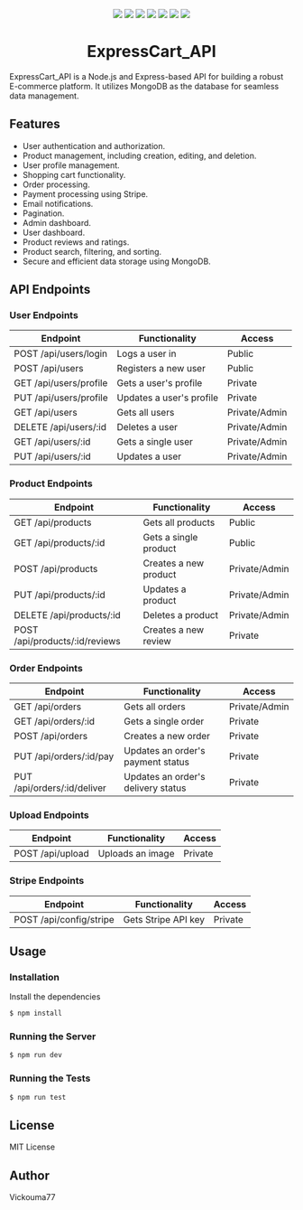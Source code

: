 <p align="center">
    <img src="https://img.shields.io/github/languages/count/Vickouma77/ExpressCart_Api" />
    <img src="https://img.shields.io/github/repo-size/Vickouma77/ExpressCart_Api" />
    <img src="https://img.shields.io/github/license/Vickouma77/ExpressCart_Api" />
    <img src="https://img.shields.io/github/last-commit/Vickouma77/ExpressCart_Api" />
    <img src="https://img.shields.io/github/issues/Vickouma77/ExpressCart_Api" />
    <img src="https://img.shields.io/github/forks/Vickouma77/ExpressCart_Api" />
    <img src="https://img.shields.io/github/stars/Vickouma77/ExpressCart_Api" />
</p>

<h1 align="center" style="border-bottom: none;" >ExpressCart_API</h1>

ExpressCart_API is a Node.js and Express-based API for building a robust E-commerce platform. It utilizes MongoDB as the database for seamless data management.

## Features 

* User authentication and authorization.
* Product management, including creation, editing, and deletion.
* User profile management.
* Shopping cart functionality.
* Order processing.
* Payment processing using Stripe.
* Email notifications.
* Pagination.
* Admin dashboard.
* User dashboard.
* Product reviews and ratings.
* Product search, filtering, and sorting.
* Secure and efficient data storage using MongoDB.

## API Endpoints 

### User Endpoints

| Endpoint | Functionality | Access |
| --- | --- | --- |
| POST /api/users/login | Logs a user in | Public |
| POST /api/users | Registers a new user | Public |
| GET /api/users/profile | Gets a user's profile | Private |
| PUT /api/users/profile | Updates a user's profile | Private |
| GET /api/users | Gets all users | Private/Admin |
| DELETE /api/users/:id | Deletes a user | Private/Admin |
| GET /api/users/:id | Gets a single user | Private/Admin |
| PUT /api/users/:id | Updates a user | Private/Admin |

### Product Endpoints

| Endpoint | Functionality | Access |
| --- | --- | --- |
| GET /api/products | Gets all products | Public |
| GET /api/products/:id | Gets a single product | Public |
| POST /api/products | Creates a new product | Private/Admin |
| PUT /api/products/:id | Updates a product | Private/Admin |
| DELETE /api/products/:id | Deletes a product | Private/Admin |
| POST /api/products/:id/reviews | Creates a new review | Private |

### Order Endpoints

| Endpoint | Functionality | Access |
| --- | --- | --- |
| GET /api/orders | Gets all orders | Private/Admin |
| GET /api/orders/:id | Gets a single order | Private |
| POST /api/orders | Creates a new order | Private |
| PUT /api/orders/:id/pay | Updates an order's payment status | Private |
| PUT /api/orders/:id/deliver | Updates an order's delivery status | Private |

### Upload Endpoints

| Endpoint | Functionality | Access |
| --- | --- | --- |
| POST /api/upload | Uploads an image | Private |

### Stripe Endpoints

| Endpoint | Functionality | Access |
| --- | --- | --- |
| POST /api/config/stripe | Gets Stripe API key | Private |

## Usage

### Installation

Install the dependencies

```sh
$ npm install
```

### Running the Server

```sh
$ npm run dev
```

### Running the Tests

```sh
$ npm run test
```


## License

MIT License

## Author

Vickouma77